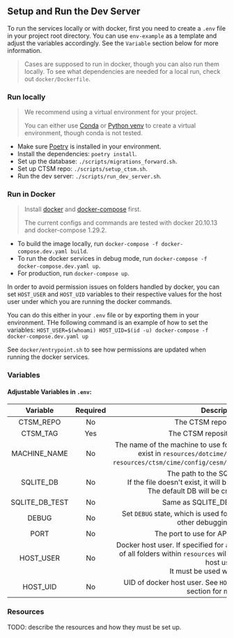 ## Setup and Run the Dev Server

To run the services locally or with docker, first you need to create a `.env` file in your project root directory.
You can use `env-example` as a template and adjust the variables accordingly. See the `Variable` section below for more information.

> Cases are supposed to run in docker, though you can also run them locally. To see what dependencies are needed for a local run,
> check out `docker/Dockerfile`.

### Run locally
> We recommend using a virtual environment for your project.
>
> You can either use [Conda](https://docs.conda.io/en/latest/) or [Python venv](https://docs.python.org/3/library/venv.html) to create a virtual environment, though conda is not tested.

- Make sure [Poetry](https://python-poetry.org/) is installed in your environment.
- Install the dependencies: `poetry install`.
- Set up the database: `./scripts/migrations_forward.sh`.
- Set up CTSM repo: `./scripts/setup_ctsm.sh`.
- Run the dev server: `./scripts/run_dev_server.sh`.

### Run in Docker

> Install [docker](https://docs.docker.com/engine/install/) and [docker-compose](https://docs.docker.com/compose/install/) first.
>
> The current configs and commands are tested with docker 20.10.13 and docker-compose 1.29.2.

- To build the image locally, run `docker-compose -f docker-compose.dev.yaml build`.
- To run the docker services in debug mode, run `docker-compose -f docker-compose.dev.yaml up`.
- For production, run `docker-compose up`.

In order to avoid permission issues on folders handled by docker,
you can set `HOST_USER` and `HOST_UID` variables to their respective values for the host user under which you are running the docker commands.

You can do this either in your `.env` file or by exporting them in your environment.
THe following command is an example of how to set the variables:
`HOST_USER=$(whoami) HOST_UID=$(id -u) docker-compose -f docker-compose.dev.yaml up`

See `docker/entrypoint.sh` to see how permissions are updated when running the docker services.

### Variables

#### Adjustable Variables in `.env`:

|    Variable    | Required |                                                                                     Description                                                                                      |             Default             | Scope      |
|:--------------:|:--------:|:------------------------------------------------------------------------------------------------------------------------------------------------------------------------------------:|:-------------------------------:|------------|
|   CTSM_REPO    |    No    |                                                                              The CTSM repository to use                                                                              | https://github.com/ESCOMP/CTSM/ | API/Docker |
|    CTSM_TAG    |   Yes    |                                                                            The CTSM repository tag to use                                                                            |                -                | API/Docker |
|  MACHINE_NAME  |    No    | The name of the machine to use for running cases. It must either exist in `resources/dotcime/config_machines.xml` or `resources/ctsm/cime/config/cesm/machines/config_machines.xml`. |            container            | API/Docker |
|   SQLITE_DB    |    No    |              The path to the SQLite file to use<br/>If the file doesn't exist, it will be created at the given path<br/>The default DB will be created in project root               |          cases.sqlite           | API        |
| SQLITE_DB_TEST |    No    |                                                                          Same as SQLITE_DB, but for testing                                                                          |        cases_test.sqlite        | API        |
|     DEBUG      |    No    |                                              Set `DEBUG` state, which is used for adjusting logging level and other debugging purposes                                               |              False              | API        |
|      PORT      |    No    |                                                                      The port to use for API service in docker                                                                       |              8000               | Docker     |
|   HOST_USER    |    No    |   Docker host user. If specified for a docker container, ownership of all folders within `resources` will be changed to the container host user<br/>It must be used with HOST_UID    |                -                | Docker     |
|    HOST_UID    |    No    |                                                  UID of docker host user. See `HOST_ID` above and the docker section for more info                                                   |                -                | Docker     |

### Resources

TODO: describe the resources and how they must be set up.
